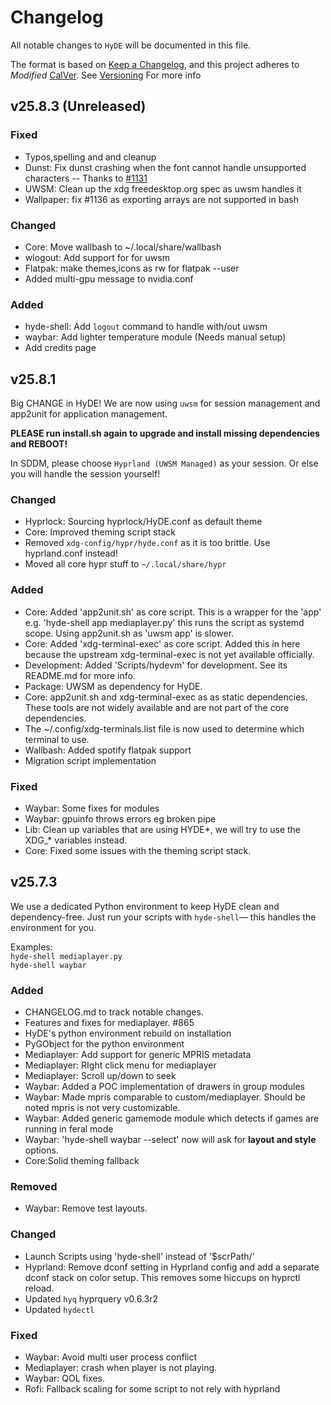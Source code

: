 # Changelog

All notable changes to `HyDE` will be documented in this file.

The format is based on [Keep a Changelog](https://keepachangelog.com/en/1.1.0/), and this project adheres to _Modified_ [CalVer](https://calver.org/). See [Versioning](https://github.com/HyDE-Project/HyDE/blob/master/RELEASE_POLICY.md#versioning-yymq) For more info

## v25.8.3 (Unreleased)

### Fixed

- Typos,spelling and and cleanup
- Dunst: Fix dunst crashing when the font cannot handle unsupported characters -- Thanks to [#1131](https://github.com/HyDE-Project/HyDE/issues/1131)
- UWSM: Clean up the xdg freedesktop.org spec as uwsm handles it
- Wallpaper: fix #1136 as exporting arrays are not supported in bash

### Changed

- Core: Move wallbash to ~/.local/share/wallbash
- wlogout: Add support for for uwsm
- Flatpak: make themes,icons as rw for flatpak --user
- Added multi-gpu message to nvidia.conf

### Added

- hyde-shell: Add `logout` command to handle with/out uwsm
- waybar: Add lighter temperature module (Needs manual setup)
- Add credits page

## v25.8.1

Big CHANGE in HyDE! We are now using `uwsm` for session management and app2unit for application management.

**PLEASE run install.sh again to upgrade and install missing dependencies and REBOOT!**

In SDDM, please choose `Hyprland (UWSM Managed)` as your session. Or else you will handle the session yourself!

### Changed

- Hyprlock: Sourcing hyprlock/HyDE.conf as default theme
- Core: Improved theming script stack
- Removed `xdg-config/hypr/hyde.conf` as it is too brittle. Use hyprland.conf instead!
- Moved all core hypr stuff to `~/.local/share/hypr`

### Added

- Core: Added 'app2unit.sh' as core script. This is a wrapper for the 'app' e.g. 'hyde-shell app mediaplayer.py' this runs the script as systemd scope. Using app2unit.sh as 'uwsm app' is slower.
- Core: Added 'xdg-terminal-exec' as core script. Added this in here because the upstream xdg-terminal-exec is not yet available officially.
- Development: Added 'Scripts/hydevm' for development. See its README.md for more info.
- Package: UWSM as dependency for HyDE.
- Core: app2unit.sh and xdg-terminal-exec as as static dependencies. These tools are not widely available and are not part of the core dependencies.
- The ~/.config/xdg-terminals.list file is now used to determine which terminal to use.
- Wallbash: Added spotify flatpak support
- Migration script implementation

### Fixed

- Waybar: Some fixes for modules
- Waybar: gpuinfo throws errors eg broken pipe
- Lib: Clean up variables that are using HYDE*, we will try to use the XDG\_* variables instead.
- Core: Fixed some issues with the theming script stack.

## v25.7.3

We use a dedicated Python environment to keep HyDE clean and dependency-free. Just run your scripts with `hyde-shell`— this handles the environment for you.

Examples:  
 `hyde-shell mediaplayer.py`  
 `hyde-shell waybar`

### Added

- CHANGELOG.md to track notable changes.
- Features and fixes for mediaplayer. #865
- HyDE's python environment rebuild on installation
- PyGObject for the python environment
- Mediaplayer: Add support for generic MPRIS metadata
- Mediaplayer: RIght click menu for mediaplayer
- Mediaplayer: Scroll up/down to seek
- Waybar: Added a POC implementation of drawers in group modules
- Waybar: Made mpris comparable to custom/mediaplayer. Should be noted mpris is not very customizable.
- Waybar: Added generic gamemode module which detects if games are running in feral mode
- Waybar: 'hyde-shell waybar --select' now will ask for **layout and style** options.
- Core:Solid theming fallback

### Removed

- Waybar: Remove test layouts.

### Changed

- Launch Scripts using 'hyde-shell' instead of '$scrPath/'
- Hyprland: Remove dconf setting in Hyprland config and add a separate dconf stack on color setup. This removes some hiccups on hyprctl reload.
- Updated `hyq` hyprquery v0.6.3r2
- Updated `hydectl`

### Fixed

- Waybar: Avoid multi user process conflict
- Mediaplayer: crash when player is not playing.
- Waybar: QOL fixes.
- Rofi: Fallback scaling for some script to not rely with hyprland
